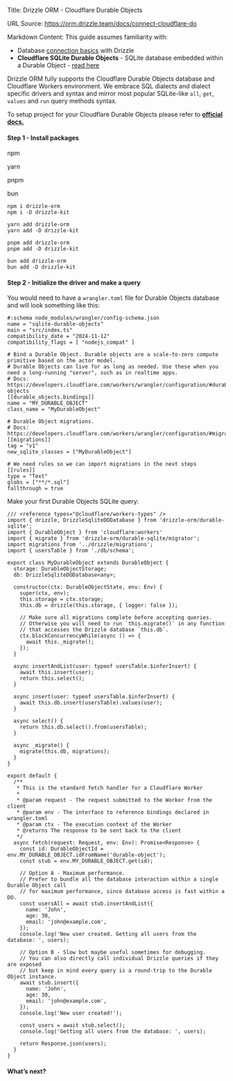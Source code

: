 Title: Drizzle ORM - Cloudflare Durable Objects

URL Source: https://orm.drizzle.team/docs/connect-cloudflare-do

Markdown Content:
This guide assumes familiarity with:

- Database [connection basics](https://orm.drizzle.team/docs/connect-overview) with Drizzle
- **Cloudflare SQLite Durable Objects** - SQLite database embedded within a Durable Object - [read here](https://developers.cloudflare.com/durable-objects/best-practices/access-durable-objects-storage/#sqlite-storage-backend)

Drizzle ORM fully supports the Cloudflare Durable Objects database and Cloudflare Workers environment. We embrace SQL dialects and dialect specific drivers and syntax and mirror most popular SQLite-like `all`, `get`, `values` and `run` query methods syntax.

To setup project for your Cloudflare Durable Objects please refer to **[official docs.](https://developers.cloudflare.com/durable-objects)**

#### Step 1 - Install packages[](https://orm.drizzle.team/docs/connect-cloudflare-do#step-1---install-packages)

npm

yarn

pnpm

bun

```
npm i drizzle-orm
npm i -D drizzle-kit
```

```
yarn add drizzle-orm
yarn add -D drizzle-kit
```

```
pnpm add drizzle-orm
pnpm add -D drizzle-kit
```

```
bun add drizzle-orm
bun add -D drizzle-kit
```

#### Step 2 - Initialize the driver and make a query[](https://orm.drizzle.team/docs/connect-cloudflare-do#step-2---initialize-the-driver-and-make-a-query)

You would need to have a `wrangler.toml` file for Durable Objects database and will look something like this:

```
#:schema node_modules/wrangler/config-schema.json
name = "sqlite-durable-objects"
main = "src/index.ts"
compatibility_date = "2024-11-12"
compatibility_flags = [ "nodejs_compat" ]

# Bind a Durable Object. Durable objects are a scale-to-zero compute primitive based on the actor model.
# Durable Objects can live for as long as needed. Use these when you need a long-running "server", such as in realtime apps.
# Docs: https://developers.cloudflare.com/workers/wrangler/configuration/#durable-objects
[[durable_objects.bindings]]
name = "MY_DURABLE_OBJECT"
class_name = "MyDurableObject"

# Durable Object migrations.
# Docs: https://developers.cloudflare.com/workers/wrangler/configuration/#migrations
[[migrations]]
tag = "v1"
new_sqlite_classes = ["MyDurableObject"]

# We need rules so we can import migrations in the next steps
[[rules]]
type = "Text"
globs = ["**/*.sql"]
fallthrough = true
```

Make your first Durable Objects SQLite query:

```
/// <reference types="@cloudflare/workers-types" />
import { drizzle, DrizzleSqliteDODatabase } from 'drizzle-orm/durable-sqlite';
import { DurableObject } from 'cloudflare:workers'
import { migrate } from 'drizzle-orm/durable-sqlite/migrator';
import migrations from '../drizzle/migrations';
import { usersTable } from './db/schema';

export class MyDurableObject extends DurableObject {
  storage: DurableObjectStorage;
  db: DrizzleSqliteDODatabase<any>;

  constructor(ctx: DurableObjectState, env: Env) {
    super(ctx, env);
    this.storage = ctx.storage;
    this.db = drizzle(this.storage, { logger: false });

    // Make sure all migrations complete before accepting queries.
    // Otherwise you will need to run `this.migrate()` in any function
    // that accesses the Drizzle database `this.db`.
    ctx.blockConcurrencyWhile(async () => {
      await this._migrate();
    });
  }

  async insertAndList(user: typeof usersTable.$inferInsert) {
    await this.insert(user);
    return this.select();
  }

  async insert(user: typeof usersTable.$inferInsert) {
    await this.db.insert(usersTable).values(user);
  }

  async select() {
    return this.db.select().from(usersTable);
  }

  async _migrate() {
    migrate(this.db, migrations);
  }
}

export default {
  /**
   * This is the standard fetch handler for a Cloudflare Worker
   *
   * @param request - The request submitted to the Worker from the client
   * @param env - The interface to reference bindings declared in wrangler.toml
   * @param ctx - The execution context of the Worker
   * @returns The response to be sent back to the client
   */
  async fetch(request: Request, env: Env): Promise<Response> {
    const id: DurableObjectId = env.MY_DURABLE_OBJECT.idFromName('durable-object');
    const stub = env.MY_DURABLE_OBJECT.get(id);

    // Option A - Maximum performance.
    // Prefer to bundle all the database interaction within a single Durable Object call
    // for maximum performance, since database access is fast within a DO.
    const usersAll = await stub.insertAndList({
      name: 'John',
      age: 30,
      email: 'john@example.com',
    });
    console.log('New user created. Getting all users from the database: ', users);

    // Option B - Slow but maybe useful sometimes for debugging.
    // You can also directly call individual Drizzle queries if they are exposed
    // but keep in mind every query is a round-trip to the Durable Object instance.
    await stub.insert({
      name: 'John',
      age: 30,
      email: 'john@example.com',
    });
    console.log('New user created!');

    const users = await stub.select();
    console.log('Getting all users from the database: ', users);

    return Response.json(users);
  }
}
```

#### What’s next?[](https://orm.drizzle.team/docs/connect-cloudflare-do#whats-next)
